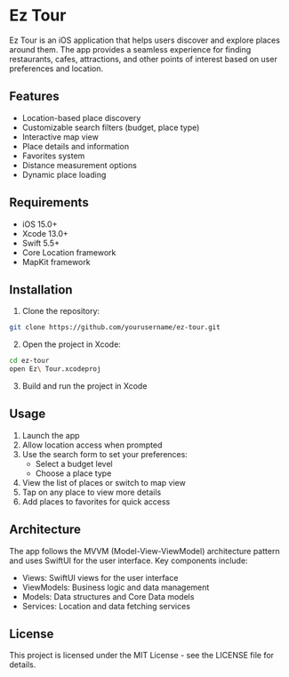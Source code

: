 # Ez Tour

Ez Tour is an iOS application that helps users discover and explore places around them. The app provides a seamless experience for finding restaurants, cafes, attractions, and other points of interest based on user preferences and location.

## Features

- Location-based place discovery
- Customizable search filters (budget, place type)
- Interactive map view
- Place details and information
- Favorites system
- Distance measurement options
- Dynamic place loading

## Requirements

- iOS 15.0+
- Xcode 13.0+
- Swift 5.5+
- Core Location framework
- MapKit framework

## Installation

1. Clone the repository:
```bash
git clone https://github.com/yourusername/ez-tour.git
```

2. Open the project in Xcode:
```bash
cd ez-tour
open Ez\ Tour.xcodeproj
```

3. Build and run the project in Xcode

## Usage

1. Launch the app
2. Allow location access when prompted
3. Use the search form to set your preferences:
   - Select a budget level
   - Choose a place type
4. View the list of places or switch to map view
5. Tap on any place to view more details
6. Add places to favorites for quick access

## Architecture

The app follows the MVVM (Model-View-ViewModel) architecture pattern and uses SwiftUI for the user interface. Key components include:

- Views: SwiftUI views for the user interface
- ViewModels: Business logic and data management
- Models: Data structures and Core Data models
- Services: Location and data fetching services

## License

This project is licensed under the MIT License - see the LICENSE file for details. 